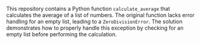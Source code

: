 This repository contains a Python function `calculate_average` that calculates the average of a list of numbers. The original function lacks error handling for an empty list, leading to a `ZeroDivisionError`. The solution demonstrates how to properly handle this exception by checking for an empty list before performing the calculation.